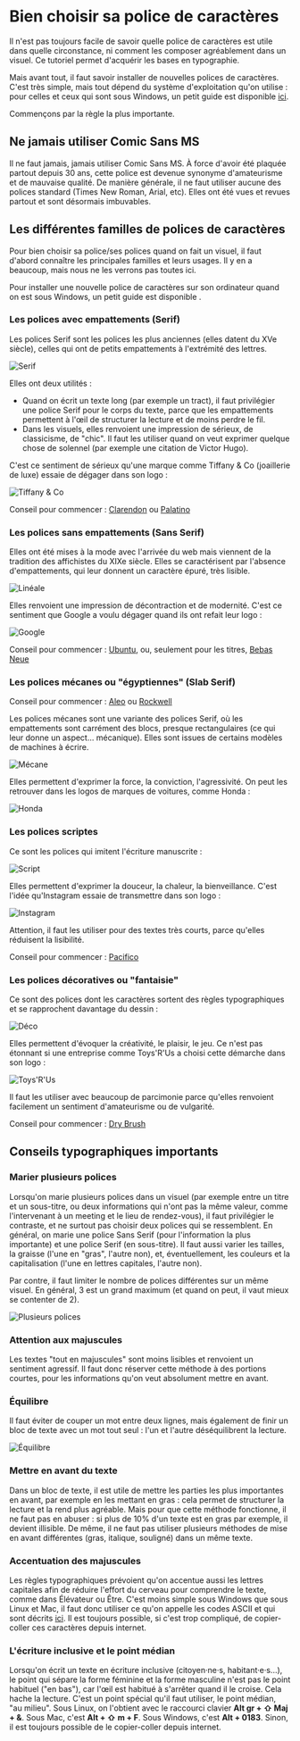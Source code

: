 # Bien choisir sa police de caractères

Il n'est pas toujours facile de savoir quelle police de caractères est utile dans quelle circonstance, ni comment les composer agréablement dans un visuel. Ce tutoriel permet d'acquérir les bases en typographie.

Mais avant tout, il faut savoir installer de nouvelles polices de caractères. C'est très simple, mais tout dépend du système d'exploitation qu'on utilise : pour celles et ceux qui sont sous Windows, un petit guide est disponible [ici](https://www.windows8facile.fr/w10-installer-police-font-caracteres-ttf-otf/).

Commençons par la règle la plus importante.

## Ne jamais utiliser Comic Sans MS

Il ne faut jamais, jamais utiliser Comic Sans MS. À force d'avoir été plaquée partout depuis 30 ans, cette police est devenue synonyme d'amateurisme et de mauvaise qualité. De manière générale, il ne faut utiliser aucune des polices standard (Times New Roman, Arial, etc). Elles ont été vues et revues partout et sont désormais imbuvables.

## Les différentes familles de polices de caractères

Pour bien choisir sa police/ses polices quand on fait un visuel, il faut d'abord connaître les principales familles et leurs usages. Il y en a beaucoup, mais nous ne les verrons pas toutes ici.

Pour installer une nouvelle police de caractères sur son ordinateur quand on est sous Windows, un petit guide est disponible .

### Les polices avec empattements (Serif)

Les polices Serif sont les polices les plus anciennes (elles datent du XVe siècle), celles qui ont de petits empattements à l'extrémité des lettres. 

![Serif](polices_01_aux/serif.jpg)

Elles ont deux utilités :
* Quand on écrit un texte long (par exemple un tract), il faut privilégier une police Serif pour le corps du texte, parce que les empattements permettent à l'œil de structurer la lecture et de moins perdre le fil.
* Dans les visuels, elles renvoient une impression de sérieux, de classicisme, de "chic". Il faut les utiliser quand on veut exprimer quelque chose de solennel (par exemple une citation de Victor Hugo).

C'est ce sentiment de sérieux qu'une marque comme Tiffany & Co (joaillerie de luxe) essaie de dégager dans son logo :

![Tiffany & Co](polices_01_aux/tiffany.png)

Conseil pour commencer : [Clarendon](http://fontsgeek.com/fonts/Clarendon-Regular) ou [Palatino](https://www.dafontfree.io/palatino-font-free/)

### Les polices sans empattements (Sans Serif)

Elles ont été mises à la mode avec l'arrivée du web mais viennent de la tradition des affichistes du XIXe siècle. Elles se caractérisent par l'absence d'empattements, qui leur donnent un caractère épuré, très lisible. 

![Linéale](polices_01_aux/lineale.png)

Elles renvoient une impression de décontraction et de modernité. C'est ce sentiment que Google a voulu dégager quand ils ont refait leur logo :

![Google](polices_01_aux/google.png)

Conseil pour commencer : [Ubuntu](https://design.ubuntu.com/font/), ou, seulement pour les titres, [Bebas Neue](https://www.dafont.com/fr/bebas-neue.font)

### Les polices mécanes ou "égyptiennes" (Slab Serif)

Conseil pour commencer : [Aleo](https://www.fontsquirrel.com/fonts/aleo) ou [Rockwell](https://www.dafontfree.net/freefonts-rockwell-f55077.htm)

Les polices mécanes sont une variante des polices Serif, où les empattements sont carrément des blocs, presque rectangulaires (ce qui leur donne un aspect... mécanique). Elles sont issues de certains modèles de machines à écrire.

![Mécane](polices_01_aux/slab_serif.png)

Elles permettent d'exprimer la force, la conviction, l'agressivité. On peut les retrouver dans les logos de marques de voitures, comme Honda :

![Honda](polices_01_aux/honda.png)

### Les polices scriptes

Ce sont les polices qui imitent l'écriture manuscrite :

![Script](polices_01_aux/script.png)

Elles permettent d'exprimer la douceur, la chaleur, la bienveillance. C'est l'idée qu'Instagram essaie de transmettre dans son logo :

![Instagram](polices_01_aux/instagram.png)

Attention, il faut les utiliser pour des textes très courts, parce qu'elles réduisent la lisibilité.

Conseil pour commencer : [Pacifico](https://www.dafont.com/fr/pacifico.font)

### Les polices décoratives ou "fantaisie"

Ce sont des polices dont les caractères sortent des règles typographiques et se rapprochent davantage du dessin :

![Déco](polices_01_aux/deco.png)

Elles permettent d'évoquer la créativité, le plaisir, le jeu. Ce n'est pas étonnant si une entreprise comme Toys'R'Us a choisi cette démarche dans son logo :

![Toys'R'Us](polices_01_aux/toysrus.png)

Il faut les utiliser avec beaucoup de parcimonie parce qu'elles renvoient facilement un sentiment d'amateurisme ou de vulgarité.

Conseil pour commencer : [Dry Brush](https://www.dafont.com/fr/dry-brush.font)

## Conseils typographiques importants

### Marier plusieurs polices

Lorsqu'on marie plusieurs polices dans un visuel (par exemple entre un titre et un sous-titre, ou deux informations qui n'ont pas la même valeur, comme l'intervenant à un meeting et le lieu de rendez-vous), il faut privilégier le contraste, et ne surtout pas choisir deux polices qui se ressemblent. En général, on marie une police Sans Serif (pour l'information la plus importante) et une police Serif (en sous-titre). Il faut aussi varier les tailles, la graisse (l'une en "gras", l'autre non), et, éventuellement, les couleurs et la capitalisation (l'une en lettres capitales, l'autre non).

Par contre, il faut limiter le nombre de polices différentes sur un même visuel. En général, 3 est un grand maximum (et quand on peut, il vaut mieux se contenter de 2).

![Plusieurs polices](polices_01_aux/plusieurs_polices.png)

### Attention aux majuscules

Les textes "tout en majuscules" sont moins lisibles et renvoient un sentiment agressif. Il faut donc réserver cette méthode à des portions courtes, pour les informations qu'on veut absolument mettre en avant.

### Équilibre

Il faut éviter de couper un mot entre deux lignes, mais également de finir un bloc de texte avec un mot tout seul : l'un et l'autre déséquilibrent la lecture.

![Équilibre](polices_01_aux/equilibre.png)

### Mettre en avant du texte

Dans un bloc de texte, il est utile de mettre les parties les plus importantes en avant, par exemple en les mettant en gras : cela permet de structurer la lecture et la rend plus agréable. Mais pour que cette méthode fonctionne, il ne faut pas en abuser : si plus de 10% d'un texte est en gras par exemple, il devient illisible. De même, il ne faut pas utiliser plusieurs méthodes de mise en avant différentes (gras, italique, souligné) dans un même texte.

### Accentuation des majuscules

Les règles typographiques prévoient qu'on accentue aussi les lettres capitales afin de réduire l'effort du cerveau pour comprendre le texte, comme dans Élévateur ou Être. C'est moins simple sous Windows que sous Linux et Mac, il faut donc utiliser ce qu'on appelle les codes ASCII et qui sont décrits [ici](https://www.clubic.com/tutoriels/article-846166-1-comment-majuscules-accent.html). Il est toujours possible, si c'est trop compliqué, de copier-coller ces caractères depuis internet.

### L'écriture inclusive et le point médian

Lorsqu'on écrit un texte en écriture inclusive (citoyen·ne·s, habitant·e·s...), le point qui sépare la forme féminine et la forme masculine n'est pas le point habituel ("en bas"), car l'œil est habitué à s'arrêter quand il le croise. Cela hache la lecture. C'est un point spécial qu'il faut utiliser, le point médian, "au milieu". Sous Linux, on l'obtient avec le raccourci clavier **Alt gr + ⇧ Maj + &**. Sous Mac, c'est **Alt + ⇧ m + F**. Sous Windows, c'est **Alt + 0183**. Sinon, il est toujours possible de le copier-coller depuis internet.
